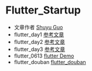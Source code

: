 # Flutter_Startup
- 文章作者 [Shuyu Guo](https://github.com/CarGuo)
- flutter_day1 [参考文章](https://juejin.im/post/5b631d326fb9a04fce524db2#heading-6)
- flutter_day2 [参考文章](https://juejin.im/post/5b685a2a5188251ac22b71c0)
- flutter_day3 [参考文章](https://juejin.im/post/5b6fd4dc6fb9a0099e711162)
- flutter_0613 [flutter Demo](https://github.com/CarGuo/gsy_flutter_demo)
- flutter_douban [flutter_douban](https://www.bilibili.com/video/BV1zQ4y1N7x4?spm_id_from=333.851.header_right.fav_list.click&vd_source=6935622b1b570050231a2bde03c892e6)